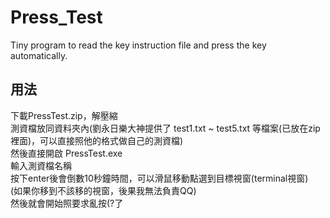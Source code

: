 # Press_Test
Tiny program to read the key instruction file and press the key automatically.
## 用法
下載PressTest.zip，解壓縮  
測資檔放同資料夾內(劉永日樂大神提供了 test1.txt ~ test5.txt 等檔案(已放在zip裡面)，可以直接照他的格式做自己的測資檔)  
然後直接開啟 PressTest.exe  
輸入測資檔名稱  
按下enter後會倒數10秒鐘時間，可以滑鼠移動點選到目標視窗(terminal視窗)  
(如果你移到不該移的視窗，後果我無法負責QQ)  
然後就會開始照要求亂按(?了  
